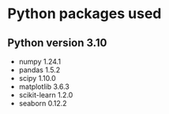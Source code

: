 # Python packages used
## Python version 3.10
* numpy 1.24.1
* pandas 1.5.2
* scipy 1.10.0
* matplotlib 3.6.3
* scikit-learn 1.2.0
* seaborn 0.12.2